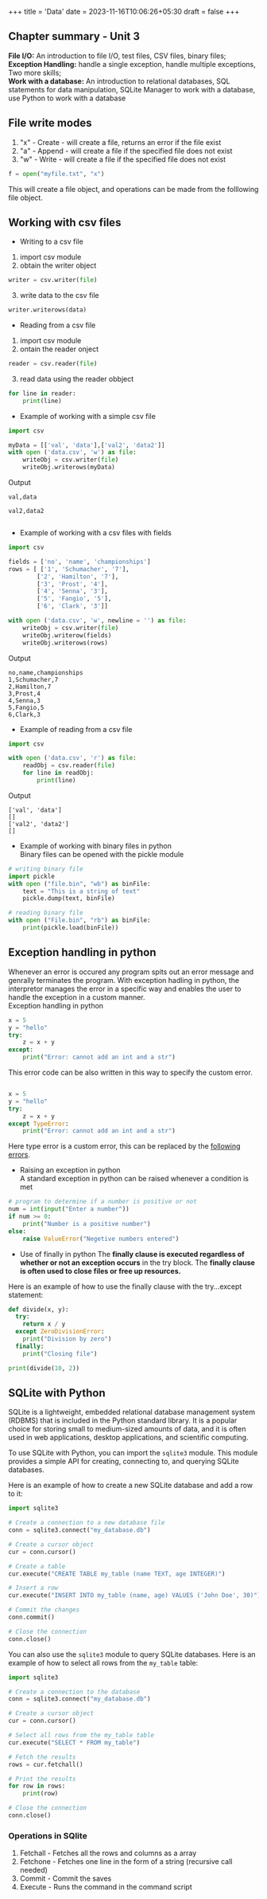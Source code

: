 +++
title = 'Data'
date = 2023-11-16T10:06:26+05:30
draft = false
+++

## Chapter summary - Unit 3
**File I/O:** An introduction to file I/O, test files, CSV files, binary files; \
**Exception Handling:** handle a single exception, handle multiple exceptions, Two more skills; \
**Work with a database:** An introduction to relational databases, SQL statements for data
manipulation, SQLite Manager to work with a database, use Python to work with a database

## File write modes
1. "x" - Create - will create a file, returns an error if the file exist
2. "a" - Append - will create a file if the specified file does not exist
3. "w" - Write - will create a file if the specified file does not exist
```py
f = open("myfile.txt", "x")
```
This will create a file object, and operations can be made from the folllowing file object.


## Working with csv files
- Writing to a csv file
1. import csv module
2. obtain the writer object
```py
writer = csv.writer(file)
```
3. write data to the csv file
```py
writer.writerows(data)
```

- Reading from a csv file
1. import csv module
2. ontain the reader onject
```py
reader = csv.reader(file)
```
3. read data using the reader obbject
```py
for line in reader:
	print(line)
```

- Example of working with a simple csv file
```py
import csv

myData = [['val', 'data'],['val2', 'data2']]
with open ('data.csv', 'w') as file:
	writeObj = csv.writer(file)
	writeObj.writerows(myData)
```
Output
```
val,data

val2,data2


```

- Example of working with a csv files with fields
```py
import csv

fields = ['no', 'name', 'championships']
rows = [ ['1', 'Schumacher', '7'],
		['2', 'Hamilton', '7'],
		['3', 'Prost', '4'],
		['4', 'Senna', '3'],
		['5', 'Fangio', '5'],
		['6', 'Clark', '3']]

with open ('data.csv', 'w', newline = '') as file:
	writeObj = csv.writer(file)
	writeObj.writerow(fields)
	writeObj.writerows(rows)
```
Output
```
no,name,championships
1,Schumacher,7
2,Hamilton,7
3,Prost,4
4,Senna,3
5,Fangio,5
6,Clark,3
```
- Example of reading from a csv file
```py
import csv

with open ('data.csv', 'r') as file:
	readObj = csv.reader(file)
	for line in readObj:
		print(line)
```
Output
```
['val', 'data']                                                                                                                       
[]                                                                                                                                    
['val2', 'data2']                                                                                                                     
[]       
```

- Example of working with binary files in python \
Binary files can be opened with the pickle module

```py
# writing binary file
import pickle
with open ("file.bin", "wb") as binFile:
	text = "This is a string of text"
	pickle.dump(text, binFile)

# reading binary file
with open ("File.bin", "rb") as binFile:
	print(pickle.load(binFile))

```

## Exception handling in python
Whenever an error is occured any program spits out an error message and genrally terminates the program. With exception hadling in python, the interpretor manages the error in a specific way and enables the user to handle the exception in a custom manner. \
Exception handling in python
```py
x = 5
y = "hello"
try:
    z = x + y
except:
    print("Error: cannot add an int and a str")
```
This error code can be also written in this way to specify the custom error.
```py

x = 5
y = "hello"
try:
    z = x + y
except TypeError:
    print("Error: cannot add an int and a str")
```
Here type error is a custom error, this can be replaced by the [following errors](https://www.geeksforgeeks.org/python-exception-handling/).

- Raising an exception in python \
A standard exception in python can be raised whenever a condition is met
```py
# program to determine if a number is positive or not
num = int(input("Enter a number"))
if num >= 0:
	print("Number is a positive number")
else:
	raise ValueError("Negetive numbers entered")
```

- Use of finally in python
The **finally clause is executed regardless of whether or not an exception occurs** in the try block. The **finally clause is often used to close files or free up resources.**

Here is an example of how to use the finally clause with the try...except statement:
```py
def divide(x, y):
  try:
    return x / y
  except ZeroDivisionError:
    print("Division by zero")
  finally:
    print("Closing file")

print(divide(10, 2))
```
## SQLite with Python

SQLite is a lightweight, embedded relational database management system (RDBMS) that is included in the Python standard library. It is a popular choice for storing small to medium-sized amounts of data, and it is often used in web applications, desktop applications, and scientific computing.

To use SQLite with Python, you can import the `sqlite3` module. This module provides a simple API for creating, connecting to, and querying SQLite databases.

Here is an example of how to create a new SQLite database and add a row to it:

```py
import sqlite3

# Create a connection to a new database file
conn = sqlite3.connect("my_database.db")

# Create a cursor object
cur = conn.cursor()

# Create a table
cur.execute("CREATE TABLE my_table (name TEXT, age INTEGER)")

# Insert a row
cur.execute("INSERT INTO my_table (name, age) VALUES ('John Doe', 30)")

# Commit the changes
conn.commit()

# Close the connection
conn.close()
```

You can also use the `sqlite3` module to query SQLite databases. Here is an example of how to select all rows from the `my_table` table:


```py
import sqlite3

# Create a connection to the database
conn = sqlite3.connect("my_database.db")

# Create a cursor object
cur = conn.cursor()

# Select all rows from the my_table table
cur.execute("SELECT * FROM my_table")

# Fetch the results
rows = cur.fetchall()

# Print the results
for row in rows:
    print(row)

# Close the connection
conn.close()
```

### Operations in SQlite
1. Fetchall - Fetches all the rows and columns as a array 
2. Fetchone - Fetches one line in the form of a string (recursive call needed)
3. Commit - Commit the saves
4. Execute - Runs the command in the command script